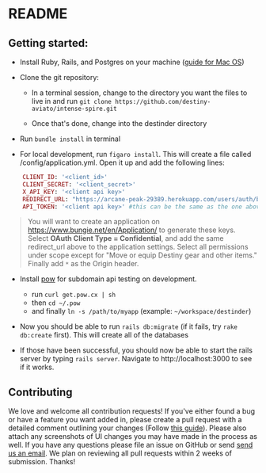 # README

## Getting started:

* Install Ruby, Rails, and Postgres on your machine ([guide for Mac OS](https://gorails.com/setup/osx/10.12-sierra))

* Clone the git repository:

    - In a terminal session, change to the directory you want the files to live in and run `git clone https://github.com/destiny-aviato/intense-spire.git`

    - Once that's done, change into the destinder directory

* Run `bundle install` in terminal

* For local development, run `figaro install`. This will create a file called /config/application.yml. Open it up and add the following lines: 

```ruby 
    CLIENT_ID: '<client_id>'
    CLIENT_SECRET: '<client_secret>'
    X_API_KEY: '<client api key>'
    REDIRECT_URL: "https://arcane-peak-29389.herokuapp.com/users/auth/bungie/callback" #for development
    API_TOKEN: '<client api key>' #this can be the same as the one above, you'll need it for API requests (for now)
```

>You will want to create an application on <https://www.bungie.net/en/Application/> to generate these keys. Select **OAuth Client Type = Confidential**, and add the same redirect_url above to the application settings. Select all permissions under scope except for "Move or equip Destiny gear and other items." Finally add `*` as the Origin header. 

* Install [pow](http://pow.cx/) for subdomain api testing on development. 
    - run `curl get.pow.cx | sh` 
    - then `cd ~/.pow`
    - and finally `ln -s /path/to/myapp` (example: `~/workspace/destinder`)

* Now you should be able to run `rails db:migrate` (if it fails, try `rake db:create` first). This will create all of the databases

* If those have been successful, you should now be able to start the rails server by typing `rails server`. Navigate to http://localhost:3000 to see if it works. 

## Contributing

We love and welcome all contribution requests! If you've either found a bug or have a feature you want added in, please create a pull request with a detailed comment outlining your changes (Follow [this guide](https://help.github.com/articles/fork-a-repo/)). Please also attach any screenshots of UI changes you may have made in the process as well. If you have any questions please file an issue on GitHub or send [send us an email](mailto:help@destinder.com). We plan on reviewing all pull requests within 2 weeks of submission. Thanks!
